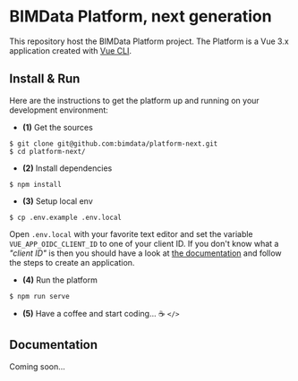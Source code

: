 # BIMData Platform, next generation

This repository host the BIMData Platform project.
The Platform is a Vue 3.x application created with [Vue CLI](https://cli.vuejs.org/).

## Install & Run

Here are the instructions to get the platform up and running on your
development environment:

- **(1)** Get the sources

```
$ git clone git@github.com:bimdata/platform-next.git
$ cd platform-next/
```

- **(2)** Install dependencies

```
$ npm install
```

- **(3)** Setup local env

```
$ cp .env.example .env.local
```

Open `.env.local` with your favorite text editor and set the variable `VUE_APP_OIDC_CLIENT_ID`
to one of your client ID.
If you don't know what a _"client ID"_ is then you should have a look at
[the documentation](https://developers.bimdata.io/api/guides/application.html#create-your-application)
and follow the steps to create an application.

- **(4)** Run the platform

```
$ npm run serve
```

- **(5)** Have a coffee and start coding... :coffee: `</>`

## Documentation

Coming soon...
